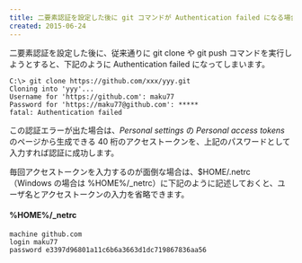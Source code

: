 ```yaml
---
title: 二要素認証を設定した後に git コマンドが Authentication failed になる場合
created: 2015-06-24
---
```


二要素認証を設定した後に、従来通りに git clone や git push コマンドを実行しようとすると、下記のように Authentication failed になってしまいます。

```
C:\> git clone https://github.com/xxx/yyy.git
Cloning into 'yyy'...
Username for 'https://github.com': maku77
Password for 'https://maku77@github.com': *****
fatal: Authentication failed
```

この認証エラーが出た場合は、*Personal settings* の *Personal access tokens* のページから生成できる 40 桁のアクセストークンを、上記のパスワードとして入力すれば認証に成功します。

毎回アクセストークンを入力するのが面倒な場合は、$HOME/.netrc（Windows の場合は %HOME%/_netrc）に下記のように記述しておくと、ユーザ名とアクセストークンの入力を省略できます。

#### %HOME%/_netrc
```
machine github.com
login maku77
password e3397d96801a11c6b6a3663d1dc719867836aa56
```


